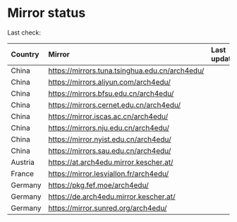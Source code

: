 <script src="./time.js"></script>
# Mirror status
Last check: <script type="text/javascript">localize(1703531686.4359336);</script>

|Country|Mirror|Last update|
|:------|:-----|:----------|
|China|https://mirrors.tuna.tsinghua.edu.cn/arch4edu/|<script type="text/javascript">localize(1703486037);</script>|
|China|https://mirrors.aliyun.com/arch4edu/|<script type="text/javascript">localize(1703486037);</script>|
|China|https://mirrors.bfsu.edu.cn/arch4edu/|<script type="text/javascript">localize(1703486037);</script>|
|China|https://mirrors.cernet.edu.cn/arch4edu/|<script type="text/javascript">localize(1703486037);</script>|
|China|https://mirror.iscas.ac.cn/arch4edu/|<script type="text/javascript">localize(1703486037);</script>|
|China|https://mirrors.nju.edu.cn/arch4edu/|<script type="text/javascript">localize(1703442761);</script>|
|China|https://mirror.nyist.edu.cn/arch4edu/|<script type="text/javascript">localize(1703486037);</script>|
|China|https://mirrors.sau.edu.cn/arch4edu/|<script type="text/javascript">localize(1703486037);</script>|
|Austria|https://at.arch4edu.mirror.kescher.at/|<script type="text/javascript">localize(1703486037);</script>|
|France|https://mirror.lesviallon.fr/arch4edu/|<script type="text/javascript">localize(1703486037);</script>|
|Germany|https://pkg.fef.moe/arch4edu/|<script type="text/javascript">localize(1703486037);</script>|
|Germany|https://de.arch4edu.mirror.kescher.at/|<script type="text/javascript">localize(1703486037);</script>|
|Germany|https://mirror.sunred.org/arch4edu/|<script type="text/javascript">localize(1703486037);</script>|

<script src="./tablefilter/tablefilter.js"></script>
<script src="./table.js"></script>